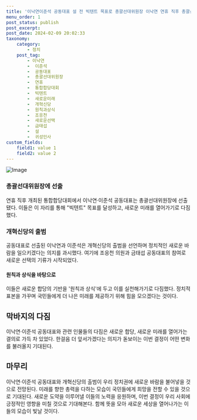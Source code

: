 ```yaml
---
title: '이낙연이준석 공동대표 설 전 빅텐트 목표로 총괄선대위원장 이낙연 연휴 직후 총괄선대위원장으로 선출'
menu_order: 1
post_status: publish
post_excerpt: 
post_date: 2024-02-09 20:02:33
taxonomy:
    category:
        - 정치
    post_tag:
        - 이낙연
        -  이준석
        -  공동대표
        -  총괄선대위원장
        -  연휴
        -  통합합당대회
        -  빅텐트
        -  새로운미래
        -  개혁신당
        -  원칙과상식
        -  조응천
        -  새로운선택
        -  금태섭
        -  설
        -  귀성인사
custom_fields:
    field1: value 1
    field2: value 2
---
```


![Image](https://imgnews.pstatic.net/image/586/2024/02/09/0000072656_001_20240209164001661.jpg?type=w647)

### 총괄선대위원장에 선출
연휴 직후 개최된 통합합당대회에서 이낙연‧이준석 공동대표는 총괄선대위원장에 선출됐다. 이들은 이 자리를 통해 "빅텐트" 목표를 달성하고, 새로운 미래를 열어가기로 다짐했다.
### 개혁신당의 출범
공동대표로 선출된 이낙연과 이준석은 개혁신당의 출범을 선언하며 정치적인 새로운 바람을 일으키겠다는 의지를 과시했다. 여기에 조응천 의원과 금태섭 공동대표의 참여로 새로운 선택의 기류가 시작되었다.
#### 원칙과 상식을 바탕으로
이들은 새로운 합당의 기반을 '원칙과 상식'에 두고 이를 실천해가기로 다짐했다. 정치적 표본을 가꾸며 국민들에게 더 나은 미래를 제공하기 위해 힘을 모으겠다는 것이다.
## 막바지의 다짐
이낙연‧이준석 공동대표와 관련 인물들의 다짐은 새로운 합당, 새로운 미래를 열어가는 결의로 가득 차 있었다. 한걸음 더 앞서가겠다는 의지가 돋보이는 이번 결정이 어떤 변화를 불러올지 기대된다.
## 마무리
이낙연‧이준석 공동대표와 개혁신당의 출범이 우리 정치권에 새로운 바람을 불어넣을 것으로 전망된다. 미래를 향한 총력을 다하는 모습이 국민들에게 희망을 전할 수 있을 것으로 기대된다. 새로운 도약을 이루어낼 이들의 노력을 응원하며, 이번 결정이 우리 사회에 긍정적인 영향을 미칠 것으로 기대해본다. 함께 뜻을 모아 새로운 세상을 열어나가는 이들의 모습이 빛날 것이다.
